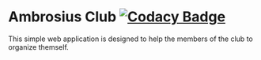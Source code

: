 # Ambrosius Club [![Codacy Badge](https://api.codacy.com/project/badge/Grade/2cb5258a2f134a3487dffeff14d71ceb)](https://www.codacy.com/app/lukas.brauckmann/ambrosius-club?utm_source=github.com&amp;utm_medium=referral&amp;utm_content=Plebo13/ambrosius-club&amp;utm_campaign=Badge_Grade)
This simple web application is designed to help the members of the club to organize themself.

